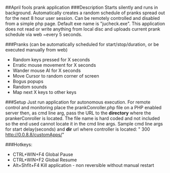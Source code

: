##April fools prank application
###Description
Starts silently and runs in background. Automatically creates a random schedule of pranks spread out for the next 8 hour user session. Can be remotely controlled and disabled from a simple php page. Default exe name is "jucheck.exe". This application does not read or write anything from local disc and uploads current prank schedule via web ~every 5 seconds.

###Pranks (can be automatically scheduled for start/stop/duration, or be executed manually from web) 
- Random keys pressed for X seconds
- Erratic mouse movement for X seconds
- Wander mouse AI for X seconds
- Move Cursor to random corner of screen
- Bogus popups
- Random sounds
- Map next X keys to other keys


###Setup
Just run application for autonomous execution. For remote control and monitoring place the prankConroller.php file on a PHP enabled server then, as cmd line arg, pass the URL to the **directory** where the prankerConroller is located. The file name is hard coded and not included so the end used cannot locate it in the cmd line args.
Sample cmd line args for start delay(seconds) and **dir** url where controller is located: " 300 http://0.0.8.8/customApps/"


###Hotkeys:
- CTRL+WIN+F4 Global Pause
- CTRL+WIN+F2 Global Resume
- Alt+Shfit+F4 Kill application - non reversible without manual restart